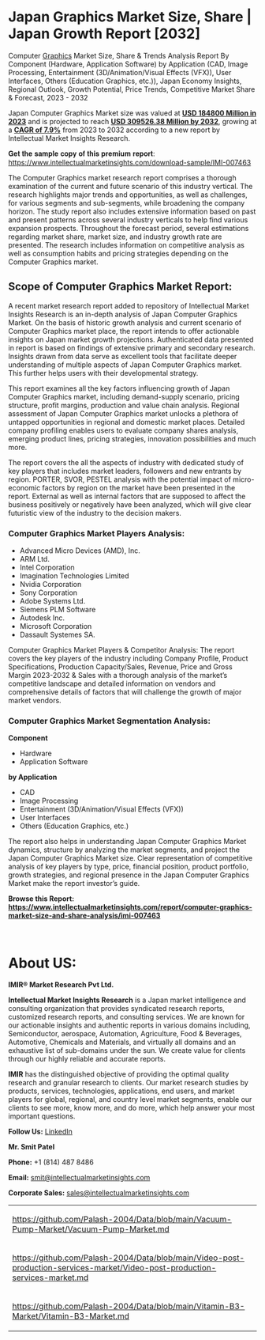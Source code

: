 <h1>Japan Graphics Market Size, Share | Japan Growth Report [2032]</h1>
<p>Computer <a href="https://www.intellectualmarketinsights.com/report/computer-graphics-market-size-and-share-analysis/imi-007463">Graphics</a> Market Size, Share &amp; Trends Analysis Report By Component (Hardware, Application Software) by Application (CAD, Image Processing, Entertainment (3D/Animation/Visual Effects (VFX)), User Interfaces, Others (Education Graphics, etc.)), Japan Economy Insights, Regional Outlook, Growth Potential, Price Trends, Competitive Market Share &amp; Forecast, 2023 - 2032</p>
<p>Japan Computer Graphics Market size was valued at&nbsp;<strong><u>USD 184800 Million in 2023</u></strong>&nbsp;and is projected to reach&nbsp;<strong><u>USD 309526.38 Million by 2032</u></strong>, growing at a&nbsp;<strong><u>CAGR of 7.9%</u></strong>&nbsp;from 2023 to 2032 according to a new report by Intellectual Market Insights Research.</p>
<p>𝐆𝐞𝐭 𝐭𝐡𝐞 𝐬𝐚𝐦𝐩𝐥𝐞 𝐜𝐨𝐩𝐲 𝐨𝐟 𝐭𝐡𝐢𝐬 𝐩𝐫𝐞𝐦𝐢𝐮𝐦 𝐫𝐞𝐩𝐨𝐫𝐭: <a href="https://www.intellectualmarketinsights.com/download-sample/IMI-007463">https://www.intellectualmarketinsights.com/download-sample/IMI-007463</a></p>
<p>The Computer Graphics market research report comprises a thorough examination of the current and future scenario of this industry vertical. The research highlights major trends and opportunities, as well as challenges, for various segments and sub-segments, while broadening the company horizon. The study report also includes extensive information based on past and present patterns across several industry verticals to help find various expansion prospects. Throughout the forecast period, several estimations regarding market share, market size, and industry growth rate are presented. The research includes information on competitive analysis as well as consumption habits and pricing strategies depending on the Computer Graphics market.</p>
<h2>Scope of Computer Graphics Market Report:</h2>
<p>A recent market research report added to repository of Intellectual Market Insights Research is an in-depth analysis of Japan Computer Graphics Market. On the basis of historic growth analysis and current scenario of Computer Graphics market place, the report intends to offer actionable insights on Japan market growth projections. Authenticated data presented in report is based on findings of extensive primary and secondary research. Insights drawn from data serve as excellent tools that facilitate deeper understanding of multiple aspects of Japan Computer Graphics market. This further helps users with their developmental strategy.</p>
<p>This report examines all the key factors influencing growth of Japan Computer Graphics market, including demand-supply scenario, pricing structure, profit margins, production and value chain analysis. Regional assessment of Japan Computer Graphics market unlocks a plethora of untapped opportunities in regional and domestic market places. Detailed company profiling enables users to evaluate company shares analysis, emerging product lines, pricing strategies, innovation possibilities and much more.</p>
<p>The report covers the all the aspects of industry with dedicated study of key players that includes market leaders, followers and new entrants by region. PORTER, SVOR, PESTEL analysis with the potential impact of micro-economic factors by region on the market have been presented in the report. External as well as internal factors that are supposed to affect the business positively or negatively have been analyzed, which will give clear futuristic view of the industry to the decision makers.</p>
<h3>Computer Graphics Market Players Analysis:</h3>
<ul>
<li>Advanced Micro Devices (AMD), Inc.</li>
<li>ARM Ltd.</li>
<li>Intel Corporation</li>
<li>Imagination Technologies Limited</li>
<li>Nvidia Corporation</li>
<li>Sony Corporation</li>
<li>Adobe Systems Ltd.</li>
<li>Siemens PLM Software</li>
<li>Autodesk Inc.</li>
<li>Microsoft Corporation</li>
<li>Dassault Systemes SA.</li>
</ul>
<p>Computer Graphics Market Players &amp; Competitor Analysis: The report covers the key players of the industry including Company Profile, Product Specifications, Production Capacity/Sales, Revenue, Price and Gross Margin 2023-2032 &amp; Sales with a thorough analysis of the market&rsquo;s competitive landscape and detailed information on vendors and comprehensive details of factors that will challenge the growth of major market vendors.</p>
<h3>Computer Graphics Market Segmentation Analysis:</h3>
<p><strong>Component</strong></p>
<ul>
<li>Hardware</li>
<li>Application Software</li>
</ul>
<p><strong>by Application</strong></p>
<ul>
<li>CAD</li>
<li>Image Processing</li>
<li>Entertainment (3D/Animation/Visual Effects (VFX))</li>
<li>User Interfaces</li>
<li>Others (Education Graphics, etc.)</li>
</ul>
<p>The report also helps in understanding Japan Computer Graphics Market dynamics, structure by analyzing the market segments, and project the Japan Computer Graphics&nbsp;Market size. Clear representation of competitive analysis of key players by type, price, financial position, product portfolio, growth strategies, and regional presence in the Japan Computer Graphics Market make the report investor&rsquo;s guide.</p>
<p><strong>Browse this Report: </strong><a href="https://www.intellectualmarketinsights.com/report/computer-graphics-market-size-and-share-analysis/imi-007463"><strong>https://www.intellectualmarketinsights.com/report/computer-graphics-market-size-and-share-analysis/imi-007463</strong></a></p>
<p>&nbsp;</p>
<h1>About US:</h1>
<p><strong>IMIR&reg; Market Research Pvt Ltd.</strong></p>
<p><strong>Intellectual Market Insights Research</strong> is a Japan market intelligence and consulting organization that provides syndicated research reports, customized research reports, and consulting services. We are known for our actionable insights and authentic reports in various domains including, Semiconductor, aerospace, Automation, Agriculture, Food &amp; Beverages, Automotive, Chemicals and Materials, and virtually all domains and an exhaustive list of sub-domains under the sun. We create value for clients through our highly reliable and accurate reports.</p>
<p><strong>IMIR</strong> has the distinguished objective of providing the optimal quality research and granular research to clients. Our market research studies by products, services, technologies, applications, end users, and market players for global, regional, and country level market segments, enable our clients to see more, know more, and do more, which help answer your most important questions.</p>
<p><strong>Follow Us:</strong> <a href="https://www.linkedin.com/company/imir-marketresearch/">LinkedIn</a></p>
<p><strong>Mr. Smit Patel</strong></p>
<p><strong>Phone:</strong> +1 (814) 487 8486</p>
<p><strong>Email:</strong> <a href="mailto:smit@intellectualmarketinsights.com">smit@intellectualmarketinsights.com</a></p>
<p><strong>Corporate Sales:</strong> <a href="mailto:sales@intellectualmarketinsights.com">sales@intellectualmarketinsights.com</a></p>
<table width="0">
<tbody>
<tr>
<td>
<p><a href="https://github.com/Palash-2004/Data/blob/main/Vacuum-Pump-Market/Vacuum-Pump-Market.md">https://github.com/Palash-2004/Data/blob/main/Vacuum-Pump-Market/Vacuum-Pump-Market.md</a></p>
</td>
</tr>
<tr>
<td>
<p><a href="https://github.com/Palash-2004/Data/blob/main/Video-post-production-services-market/Video-post-production-services-market.md">https://github.com/Palash-2004/Data/blob/main/Video-post-production-services-market/Video-post-production-services-market.md</a></p>
</td>
</tr>
<tr>
<td>
<p><a href="https://github.com/Palash-2004/Data/blob/main/Vitamin-B3-Market/Vitamin-B3-Market.md">https://github.com/Palash-2004/Data/blob/main/Vitamin-B3-Market/Vitamin-B3-Market.md</a></p>
</td>
</tr>
</tbody>
</table>
<p>&nbsp;</p>
<p>&nbsp;</p>

